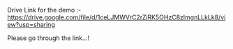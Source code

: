 Drive Link for the demo :- https://drive.google.com/file/d/1ceLJMWVrC2rZiRK5OHzC8zlmgnLLkLk8/view?usp=sharing

Please go through the link...!

